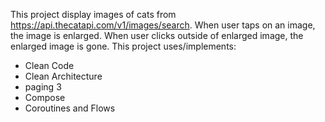 This project display images of cats from https://api.thecatapi.com/v1/images/search. When user taps on an image, the image is enlarged. When user clicks outside of enlarged image, the enlarged image is gone.
This project uses/implements:
- Clean Code
- Clean Architecture
- paging 3
- Compose
- Coroutines and Flows

